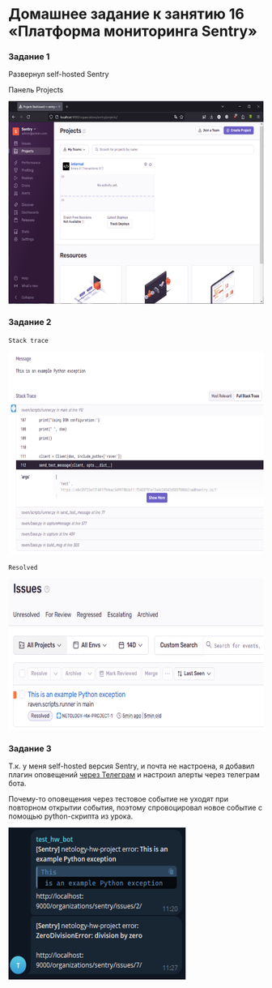 # Домашнее задание к занятию 16 «Платформа мониторинга Sentry»

### Задание 1

Развернул self-hosted Sentry

Панель Projects

<img src="./images/1.png" alt="Projects" width="600" height="400">

### Задание 2

`Stack trace`

<img src="./images/2.png" alt="Stack trace" width="600" height="400">

`Resolved`

<img src="./images/3.png" alt="Resolved" width="600" height="300">

### Задание 3

Т.к. у меня self-hosted версия Sentry, и почта не настроена, я добавил плагин оповещений [через Телеграм](https://github.com/butorov/sentry-telegram) и настроил алерты через телеграм бота.

Почему-то оповещения через тестовое событие не уходят при повторном открытии события, поэтому спровоцировал новое событие с помощью python-скрипта из урока.

<img src="./images/4.png" alt="Resolved" width="350" height="300">
